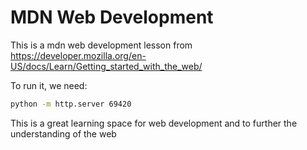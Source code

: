 # MDN Web Development 

This is a mdn web development lesson from https://developer.mozilla.org/en-US/docs/Learn/Getting_started_with_the_web/

To run it, we need:

```bash
python -m http.server 69420
```

This is a great learning space for web development and to further the understanding of the web 
